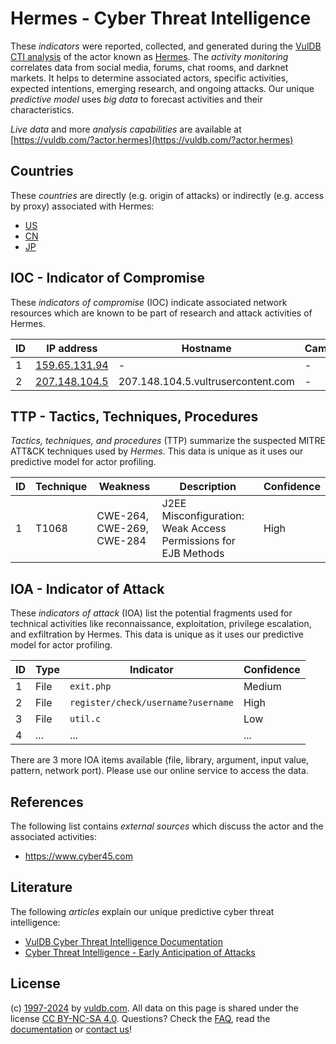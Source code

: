 # Hermes - Cyber Threat Intelligence

These _indicators_ were reported, collected, and generated during the [VulDB CTI analysis](https://vuldb.com/?kb.cti) of the actor known as [Hermes](https://vuldb.com/?actor.hermes). The _activity monitoring_ correlates data from social media, forums, chat rooms, and darknet markets. It helps to determine associated actors, specific activities, expected intentions, emerging research, and ongoing attacks. Our unique _predictive model_ uses _big data_ to forecast activities and their characteristics.

_Live data_ and more _analysis capabilities_ are available at [https://vuldb.com/?actor.hermes](https://vuldb.com/?actor.hermes)

## Countries

These _countries_ are directly (e.g. origin of attacks) or indirectly (e.g. access by proxy) associated with Hermes:

* [US](https://vuldb.com/?country.us)
* [CN](https://vuldb.com/?country.cn)
* [JP](https://vuldb.com/?country.jp)

## IOC - Indicator of Compromise

These _indicators of compromise_ (IOC) indicate associated network resources which are known to be part of research and attack activities of Hermes.

ID | IP address | Hostname | Campaign | Confidence
-- | ---------- | -------- | -------- | ----------
1 | [159.65.131.94](https://vuldb.com/?ip.159.65.131.94) | - | - | High
2 | [207.148.104.5](https://vuldb.com/?ip.207.148.104.5) | 207.148.104.5.vultrusercontent.com | - | High

## TTP - Tactics, Techniques, Procedures

_Tactics, techniques, and procedures_ (TTP) summarize the suspected MITRE ATT&CK techniques used by _Hermes_. This data is unique as it uses our predictive model for actor profiling.

ID | Technique | Weakness | Description | Confidence
-- | --------- | -------- | ----------- | ----------
1 | T1068 | CWE-264, CWE-269, CWE-284 | J2EE Misconfiguration: Weak Access Permissions for EJB Methods | High

## IOA - Indicator of Attack

These _indicators of attack_ (IOA) list the potential fragments used for technical activities like reconnaissance, exploitation, privilege escalation, and exfiltration by Hermes. This data is unique as it uses our predictive model for actor profiling.

ID | Type | Indicator | Confidence
-- | ---- | --------- | ----------
1 | File | `exit.php` | Medium
2 | File | `register/check/username?username` | High
3 | File | `util.c` | Low
4 | ... | ... | ...

There are 3 more IOA items available (file, library, argument, input value, pattern, network port). Please use our online service to access the data.

## References

The following list contains _external sources_ which discuss the actor and the associated activities:

* https://www.cyber45.com

## Literature

The following _articles_ explain our unique predictive cyber threat intelligence:

* [VulDB Cyber Threat Intelligence Documentation](https://vuldb.com/?kb.cti)
* [Cyber Threat Intelligence - Early Anticipation of Attacks](https://www.scip.ch/en/?labs.20201022)

## License

(c) [1997-2024](https://vuldb.com/?kb.changelog) by [vuldb.com](https://vuldb.com/?kb.about). All data on this page is shared under the license [CC BY-NC-SA 4.0](https://creativecommons.org/licenses/by-nc-sa/4.0/). Questions? Check the [FAQ](https://vuldb.com/?kb.faq), read the [documentation](https://vuldb.com/?kb) or [contact us](https://vuldb.com/?contact)!
